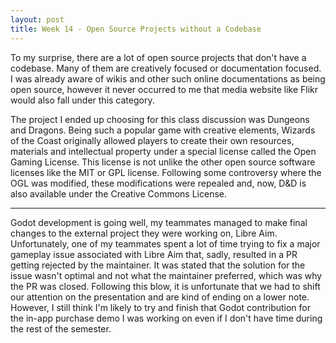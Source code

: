 ```yaml
---
layout: post
title: Week 14 - Open Source Projects without a Codebase
---
```


To my surprise, there are a lot of open source projects that don't have a codebase. Many of them are creatively focused or documentation focused. I was already aware of wikis and other such online documentations as being open source, however it never occurred to me that media website like Flikr would also fall under this category.

<!--more-->

The project I ended up choosing for this class discussion was Dungeons and Dragons. Being such a popular game with creative elements, Wizards of the Coast originally allowed players to create their own resources, materials and intellectual property under a special license called the Open Gaming License. This license is not unlike the other open source software licenses like the MIT or GPL license. Following some controversy where the OGL was modified, these modifications were repealed and, now, D&D is also available under the Creative Commons License.

---

Godot development is going well, my teammates managed to make final changes to the external project they were working on, Libre Aim. Unfortunately, one of my teammates spent a lot of time trying to fix a major gameplay issue associated with Libre Aim that, sadly, resulted in a PR getting rejected by the maintainer. It was stated that the solution for the issue wasn't optimal and not what the maintainer preferred, which was why the PR was closed. Following this blow, it is unfortunate that we had to shift our attention on the presentation and are kind of ending on a lower note. However, I still think I'm likely to try and finish that Godot contribution for the in-app purchase demo I was working on even if I don't have time during the rest of the semester.